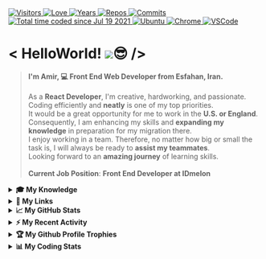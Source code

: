 <div>
  <a href="https://github.com/antonkomarev/github-profile-views-counter">
    <img alt="Visitors" title="Times my Page Visited" src="https://komarev.com/ghpvc/?username=Amir-Pourhadi&label=Visitors&color=blueviolet" />
  </a>
  <a href="https://github.com/chetanraj/awesome-github-badges">
    <img alt="Love" title="Always Coding with Love" src="https://img.shields.io/badge/Code%20with-Love-red?logo=southwestairlines" />
  </a>
  <a href="https://badges.pufler.dev">
    <img alt="Years" title="Years I am Coding" src="https://badges.pufler.dev/years/Amir-Pourhadi?color=orange&logo=skyliner&logoColor=white" />
  </a>
  <a href="https://github.com/Amir-Pourhadi?tab=repositories">
    <img alt="Repos" title="My Repositories" src="https://badges.pufler.dev/repos/Amir-Pourhadi?color=success&logo=github" />
  </a>
  <a href="https://badges.pufler.dev">
    <img alt="Commits" title="My Commits" src="https://badges.pufler.dev/commits/monthly/Amir-Pourhadi?color=green&logo=hotjar&logoColor=white" />
  </a>
  <br>
  <a href="https://wakatime.com/AmirPourhadi">
    <img src="https://wakatime.com/badge/user/547ff532-32f5-41bf-aba6-cbc2785b8253.svg" alt="Total time coded since Jul 19 2021" alt="Time Coded" />
  </a>
  <a href="https://ubuntu.com/">
    <img alt="Ubuntu" title="Using Ubuntu" src="https://img.shields.io/badge/Ubuntu-E95420?logo=ubuntu&logoColor=white" />
  </a>
  <a href="https://google.com/chrome" >
    <img alt="Chrome" title="My Browser" src="https://img.shields.io/badge/Google%20Chrome-4285F4?logo=GoogleChrome&logoColor=white" />
  </a>
  <a href="https://code.visualstudio.com">
    <img alt="VSCode" title="My Editor" src="https://img.shields.io/badge/-VS%20Code-23A9F2?logo=Visual%20Studio%20Code&logoColor=white" />
  </a>
</div>
  
<h1> < HelloWorld! <img src="https://raw.githubusercontent.com/MartinHeinz/MartinHeinz/master/wave.gif" width="27">😎 /> </h1>

> **I'm Amir, 💻 Front End Web Developer from Esfahan, Iran.**\
\
> As a **React Developer**, I'm creative, hardworking, and passionate.\
> Coding efficiently and **neatly** is one of my top priorities.\
> It would be a great opportunity for me to work in the **U.S. or England**.\
> Consequently, I am enhancing my skills and **expanding my knowledge** in preparation for my migration there.\
> I enjoy working in a team. Therefore, no matter how big or small the task is, I will always be ready to **assist my teammates**.\
> Looking forward to an **amazing journey** of learning skills.\
\
> **Current Job Position**: **Front End Developer at IDmelon**

<details>
  <summary><b>🎓 My Knowledge</b></summary><br>

  <a href="https://www.linux.com">
    <img alt="Linux" title="Linux is a family of open-source Unix-like operating systems based on the Linux kernel" src="https://img.shields.io/badge/Linux-FCC624?style=flat-square&logo=linux&logoColor=black" />
  </a>
  <a href="https://edclub.com/typingclub">
    <img alt="Fast Typing" title="Typing Club" src="https://img.shields.io/badge/-Fast%20Typing-important?style=flat-square&logo=speedtest&logoColor=white" />
  </a>
  <a href="https://prettier.io">
    <img alt="Prettier" title="Code Formatter" src="https://img.shields.io/badge/-Prettier-F7B93E?style=flat-square&logo=prettier&logoColor=white" />
  </a>
  <a href="https://git-scm.com">
    <img alt="Git" title="Version Control System" src="https://img.shields.io/badge/-Git-F05032?style=flat-square&logo=git&logoColor=white" />
  </a>
  <a href="https://github.com/Amir-Pourhadi">
    <img alt="GitHub" title="Best Internet Hosting for VCS" src="https://img.shields.io/badge/-Github-181717?style=flat-square&logo=GitHub&logoColor=white" />
  </a>
  <a href="https://gitlab.com/Amir-Pourhadi">
    <img alt="GitLab" title="An Internet Hosting for VCS" src="https://img.shields.io/badge/-GitLab-FCA121?style=flat-square&logo=gitlab" />
  </a>
  <a href="https://bitbucket.org/Amir-Pourhadi">
    <img alt="BitBucket" title="Simple Internet Hosting for VCS" src="https://img.shields.io/badge/bitbucket-%230047B3?style=flat-square&logo=bitbucket&logoColor=white" />
  </a>
  <br>
  <a href="https://developer.mozilla.org/en-US/docs/Web/HTML">
    <img alt="HTML" title="HyperText Markup Language" src="https://img.shields.io/badge/HTML-E34F26?style=flat-square&logo=html5&logoColor=white" />
  </a>
  <a href="https://developer.mozilla.org/en-US/docs/Web/CSS">
    <img alt="CSS" title="Cascading Style Sheets" src="https://img.shields.io/badge/CSS-1572B6?style=flat-square&logo=css3&logoColor=white" />
  </a>
  <a href="https://sass-lang.com">
    <img alt="Sass" title="A Preprocessor Scripting Language Interpreted Into Cascading Style Sheets" src="https://img.shields.io/badge/Sass-CC6699?style=flat-square&logo=sass&logoColor=white" />
  </a>
  <a href="https://getbootstrap.com">
    <img alt="Bootstrap" title="CSS Framework Directed at Responsive, Mobile-First Front-End Web Development" src="https://img.shields.io/badge/Bootstrap-563D7C?style=flat-square&logo=bootstrap&logoColor=white" />
  </a>
  <a href="https://developer.mozilla.org/en-US/docs/Web/JavaScript">
    <img alt="JS" title="A High-Level, Often Just-in-Time Compiled and Multi-Paradigm Programming Language" src="https://img.shields.io/badge/JavaScript-323330?style=flat-square&logo=javascript&logoColor=F7DF1E" />
  </a>
  <a href="https://www.typescriptlang.org">
    <img alt="TS" title="TypeScript is a strongly typed programming language that builds on JavaScript, giving you better tooling at any scale." src="https://img.shields.io/badge/TypeScript-007ACC?style=flat-square&logo=typescript&logoColor=white" />
  </a>
  <a href="https://jquery.com">
    <img alt="Jquery" title="A JS Library Designed to Simplify HTML DOM Tree Traversal and Manipulation, Event Handling, CSS Animation and Ajax" src="https://img.shields.io/badge/jQuery-0769AD?style=flat-square&logo=jquery&logoColor=white" />
  </a>
  <br>
  <a href="https://reactjs.org">
    <img alt="React" title="A Front-End JS Library for Building User Interfaces or UI Components" src="https://img.shields.io/badge/React-45b8d8?style=flat-square&logo=react&logoColor=white" />
  </a>
  <a href="https://redux.js.org">
    <img alt="Redux" title="A JS Library for Managing and Centralizing Application State" src="https://img.shields.io/badge/Redux-593D88?style=flat-square&logo=redux&logoColor=white" />
  </a>
  <a href="https://npmjs.com">
    <img alt="NPM" title="A Package Manager for JS" src="https://img.shields.io/badge/-NPM-CB3837?style=flat-square&logo=npm&logoColor=white" />
  </a>
  <a href="https://reactrouter.com">
    <img alt="React-Router" title="A Library to Implement Dynamic Routing in Web Apps" src="https://img.shields.io/badge/React_Router-CA4245?style=flat-square&logo=react-router&logoColor=white" />
  </a>
  <a href="https://styled-components.com">
    <img alt="Styled-Component" title="A Library Utilize Tagged Template Literals to Style Components" src="https://img.shields.io/badge/styled--components-DB7093?style=flat-square&logo=styled-components&logoColor=white" />
  </a>
  <a href="https://styled-components.com">
    <img alt="Styled-Component" title="A Library Utilize Tagged Template Literals to Style Components" src="https://img.shields.io/badge/Tailwind_CSS-38B2AC?style=flat-square&logo=tailwind-css&logoColor=white" />
  </a>
  <br>
  <a href="https://nodejs.org">
    <img alt="NodeJS" title="A Back-End JS Runtime Environment, Runs on the V8 Engine and Executes JS code Outside Web Browser" src="https://img.shields.io/badge/Node.js-43853D?style=flat-square&logo=node.js&logoColor=white" />
  </a>
  <a href="https://babeljs.io">
    <img alt="Babel" title="A Popular TransCompiler for Using Newest Features of JS" src="https://img.shields.io/badge/babel-yellow?style=flat-square&logo=babel&logoColor=white" />
  </a>
  <a href="https://webpack.js.org">
    <img alt="WebPack" title="A JS Module Bundler" src="https://img.shields.io/badge/-WebPack-1C78C0?style=flat-square&logo=WebPack&logoColor=white" />
  </a>
  <a href="https://eslint.org">
    <img alt="ESLint" title="A Static Code Analysis Tool for Identifying Problematic Patterns Found in JS Code" src="https://img.shields.io/badge/-ESLint-4B32C3?style=flat-square&logo=ESLint&logoColor=white" />
  </a>
  <a href="https://expressjs.com">
    <img alt="Express" title="A Back-End Web Application Framework for Node JS" src="https://img.shields.io/badge/Express.js-404D59?style=flat-square" />
  </a>
  <a href="https://mongodb.com">
    <img alt="MongoDB" title="A NoSQL Database Program" src="https://img.shields.io/badge/MongoDB-4EA94B?style=flat-square&logo=mongodb&logoColor=white" />
  </a>
  <a href="https://postman.com">
    <img alt="Postman" title="An API Testing Application" src="https://img.shields.io/badge/Postman-FF6C37?style=flat-square&logo=postman&logoColor=white" />
  </a>
  <br>
  <a href="https://netlify.com">
    <img alt="Netlify" title="Offers Hosting and Serverless Back-End Services for Web Applications and Static Websites" src="https://img.shields.io/badge/Netlify-00C7B7?style=flat-square&logo=netlify&logoColor=white" />
  </a>
  <a href="https://heroku.com">
    <img alt="Heroku" title="A Cloud Platform as a Service Supporting Several Programming Languages." src="https://img.shields.io/badge/Heroku-430098?style=flat-square&logo=heroku&logoColor=white" />
  </a>
  <a href="https://ubuntu.com">
    <img alt="Ubuntu" title="A Linux Distribution" src="https://img.shields.io/badge/Ubuntu-E95420?style=flat-square&logo=ubuntu&logoColor=white" />
  </a>
  <a href="https://trello.com">
    <img alt="Trello" title="A Web-based Kanban Project Management Application" src="https://img.shields.io/badge/-Trello-0079BF?style=flat-square&logo=Trello&logoColor=white" />
  </a>
  <a href="https://www.figma.com">
    <img alt="Figma" title="A vector graphics editor and prototyping tool" src="https://img.shields.io/badge/Figma-F24E1E?style=flat-square&logo=figma&logoColor=white" />
  </a>
  <a href="https://adobe.com/products/xd.html">
    <img alt="Adobe XD" title="A Vector-Based User Experience Design Tool for Web and Mobile Apps" src="https://img.shields.io/badge/Adobe%20XD-470137?style=flat-square&logo=Adobe%20XD&logoColor=#FF61F6" />
  </a>
  <a href="https://adobe.com/products/photoshop.html">
    <img alt="PhotoShop" title="A Raster Graphics Editor" src="https://img.shields.io/badge/Photoshop-%2331A8FF?style=flat-square&logo=adobephotoshop&logoColor=white" />
  </a>
  <br>
  <a href="https://microsoft.com/en-us/microsoft-365">
    <img alt="Office" title="A Family of Client Software, Server Software, and Services" src="https://img.shields.io/badge/Microsoft_Office-D83B01?style=flat-square&logo=microsoft-office&logoColor=white" />
  </a>
  <a href="https://microsoft.com/en-us/microsoft-365/word">
    <img alt="Word" title="A Word Processing Software" src="https://img.shields.io/badge/Word-2B579A?style=flat-square&logo=microsoft-word&logoColor=white" />
  </a>
  <a href="https://microsoft.com/en-us/microsoft-365/powerpoint">
    <img alt="Powerpoint" title="A Powerful Slide Show Presentation Program" src="https://img.shields.io/badge/PowerPoint-B7472A?style=flat-square&logo=microsoft-powerpoint&logoColor=white" />
  </a>
  <a href="https://microsoft.com/en-us/microsoft-365/excel">
    <img alt="Excel" title="A Spread Sheet to Organize Data and Perform Financial Analysis" src="https://img.shields.io/badge/Excel-217346?style=flat-square&logo=microsoft-excel&logoColor=white" />
  </a>
  <a href="https://microsoft.com/en-us/microsoft-365/access">
    <img alt="Access" title="An Information Management Tool, or Relational Database, Helps You Store Information for Reference, Reporting and Analysis" src="https://img.shields.io/badge/Access-A4373A?style=flat-square&logo=microsoft-access&logoColor=white" />
  </a>
  <a href="https://microsoft.com/en-us/microsoft-365/outlook">
    <img alt="Outlook" title="A Personal Information Manager Software System" src="https://img.shields.io/badge/Outlook-0072c6?style=flat-square&logo=microsoft-outlook&logoColor=white" />
  </a>
</details>

<details>
  <summary><b>🔗 My Links</b></summary><br>
  <div align="center">
    <a href="https://t.me/AmirPourhadiOfficial">
      <img height="40" alt="Telegram" title="Telegram" src="./images/telegram.svg" />
    </a>
    &nbsp;&nbsp;
    <a href="mailto:Alex.CE1379@Gmail.com">
      <img height="40" alt="Gmail" title="Gmail" src="./images/gmail.svg" />
    </a>
    &nbsp;&nbsp;
    <a href="https://linkedin.com/in/amirpourhadi">
      <img height="40" alt="LinkedIn" title="LinkedIn" src="./images/linkedin.svg" />
    </a>
    &nbsp;&nbsp;
    <a href="https://trello.com/amir_pourhadi_projects">
      <img height="40" alt="Trello" title="Trello" src="./images/trello.svg" />
    </a>
    &nbsp;&nbsp;
    <a href="https://instagram.com/amir.pourhadi.official">
      <img height="40" alt="Instagram" title="Instagram" src="./images/instagram.svg" />
    </a>
    &nbsp;&nbsp;
    <a href="https://facebook.com/AmirPourhadiOfficial">
      <img height="40" alt="Facebook" title="Facebook" src="./images/facebook.svg" />
    </a>
    &nbsp;&nbsp;
    <a href="https://twitter.com/AmirPourhadi">
      <img height="40" alt="Twitter" title="Twitter" src="./images/twitter.svg" />
    </a>
    &nbsp;&nbsp;
    <a href="https://freecodecamp.org/amirpourhadi">
      <img height="40" alt="FreeCodeCamp" title="FreeCodeCamp" src="./images/fcc.svg" />
    </a>
    &nbsp;&nbsp;
    <a href="https://sololearn.com/profile/19964067">
      <img height="40" alt="SoloLearn" title="SoloLearn" src="./images/sololearn.svg" />
    </a>
    &nbsp;&nbsp;
    <a href="https://steamcommunity.com/id/AmirPourhadi">
      <img height="40" alt="Steam" title="Steam" src="./images/steam.svg" />
    </a>
    &nbsp;&nbsp;
    <a href="https://discordapp.com/users/782137480475574272">
      <img height="40" alt="Discord" title="Discord" src="./images/discord.svg" />
    </a>
  </div>
</details>

<details>
  <summary><b>📈 My GitHub Stats</b></summary><br>

  <div>
    <a href="https://github-readme-stats.vercel.app">
      <img height="160" src="https://github-readme-stats.vercel.app/api?username=Amir-Pourhadi&theme=radical&hide_border=true&count_private=true&show_icons=true" />
    </a>
    <a href="https://github.com/DenverCoder1/github-readme-streak-stats">
      <img height="161" src="http://github-readme-streak-stats.herokuapp.com?user=Amir-Pourhadi&theme=radical&hide_border=true" />
    </a>
  </div>
  <div>
    <a href="https://github-readme-stats.vercel.app">
      <img src="https://github-readme-stats.vercel.app/api/top-langs/?username=Amir-Pourhadi&theme=radical&hide_border=true&layout=compact" />
    </a>
    <a height="157" href="https://wakatime.com/AmirPourhadi">
      <img height="156" src="https://github-readme-stats.vercel.app/api/wakatime?username=AmirPourhadi&theme=radical&hide_border=true&langs_count=6&layout=compact" />
    </a>
  </div>
</details>

<details>
  <summary><b>⚡ My Recent Activity</b></summary><br>

  <!--RECENT_ACTIVITY:start-->
1. 📔 Created new repository [Amir-Pourhadi/MC-Helper](https://github.com/Amir-Pourhadi/MC-Helper)
2. 🎉 Merged PR [#1](https://github.com/Amir-Pourhadi/Form-Validation/pull/1) in [Amir-Pourhadi/Form-Validation](https://github.com/Amir-Pourhadi/Form-Validation)
3. 📔 Created new repository [Amir-Pourhadi/Form-Validation](https://github.com/Amir-Pourhadi/Form-Validation)
4. 🎉 Merged PR [#2](https://github.com/Amir-Pourhadi/Space-Finder/pull/2) in [Amir-Pourhadi/Space-Finder](https://github.com/Amir-Pourhadi/Space-Finder)
5. 🎉 Merged PR [#1](https://github.com/Amir-Pourhadi/Space-Finder/pull/1) in [Amir-Pourhadi/Space-Finder](https://github.com/Amir-Pourhadi/Space-Finder)
  <!--RECENT_ACTIVITY:end-->
  
</details>

<details>
  <summary><b>🏆 My Github Profile Trophies</b></summary><br>

  <a href="https://github.com/ryo-ma/github-profile-trophy">
    <img src="https://github-profile-trophy.vercel.app/?username=Amir-Pourhadi&theme=radical&margin-w=30&no-frame=true" />
  </a>
</details>

<details>
  <summary><b>📊 My Coding Stats</b></summary><br>

  <!--START_SECTION:waka-->
![Code Time](http://img.shields.io/badge/Code%20Time-1%2C417%20hrs%204%20mins-blue)

![Lines of code](https://img.shields.io/badge/From%20Hello%20World%20I%27ve%20Written-626.5%20thousand%20lines%20of%20code-blue)

**I'm an Early 🐤** 

```text
🌞 Morning                602 commits         █████░░░░░░░░░░░░░░░░░░░░   21.61 % 
🌆 Daytime                849 commits         ████████░░░░░░░░░░░░░░░░░   30.47 % 
🌃 Evening                1097 commits        ██████████░░░░░░░░░░░░░░░   39.38 % 
🌙 Night                  238 commits         ██░░░░░░░░░░░░░░░░░░░░░░░   08.54 % 
```
📅 **I'm Most Productive on Tuesday** 

```text
Monday                   208 commits         ██░░░░░░░░░░░░░░░░░░░░░░░   07.47 % 
Tuesday                  537 commits         █████░░░░░░░░░░░░░░░░░░░░   19.27 % 
Wednesday                387 commits         ███░░░░░░░░░░░░░░░░░░░░░░   13.89 % 
Thursday                 368 commits         ███░░░░░░░░░░░░░░░░░░░░░░   13.21 % 
Friday                   476 commits         ████░░░░░░░░░░░░░░░░░░░░░   17.09 % 
Saturday                 460 commits         ████░░░░░░░░░░░░░░░░░░░░░   16.51 % 
Sunday                   350 commits         ███░░░░░░░░░░░░░░░░░░░░░░   12.56 % 
```


📊 **This Week I Spent My Time On** 

```text
💬 Programming Languages: 
TypeScript               18 hrs 34 mins      █████████████████░░░░░░░░   69.95 % 
JavaScript               4 hrs 4 mins        ████░░░░░░░░░░░░░░░░░░░░░   15.36 % 
JSON                     1 hr 57 mins        ██░░░░░░░░░░░░░░░░░░░░░░░   07.35 % 
Text                     1 hr 7 mins         █░░░░░░░░░░░░░░░░░░░░░░░░   04.23 % 
Markdown                 19 mins             ░░░░░░░░░░░░░░░░░░░░░░░░░   01.25 % 

🐱‍💻 Projects: 
Sentispec-Access         21 hrs 36 mins      ████████████████████░░░░░   81.36 % 
mpv                      3 hrs 5 mins        ███░░░░░░░░░░░░░░░░░░░░░░   11.65 % 
Learn-JavaScript         1 hr 39 mins        ██░░░░░░░░░░░░░░░░░░░░░░░   06.25 % 
open-in-mpv [GitHub]     8 mins              ░░░░░░░░░░░░░░░░░░░░░░░░░   00.54 % 
open-with-mpv            2 mins              ░░░░░░░░░░░░░░░░░░░░░░░░░   00.14 % 
```

**I Mostly Code in JavaScript** 

```text
JavaScript               25 repos            ███████████████░░░░░░░░░░   58.14 % 
HTML                     11 repos            ██████░░░░░░░░░░░░░░░░░░░   25.58 % 
TypeScript               3 repos             ██░░░░░░░░░░░░░░░░░░░░░░░   06.98 % 
CSS                      3 repos             ██░░░░░░░░░░░░░░░░░░░░░░░   06.98 % 
SCSS                     1 repo              █░░░░░░░░░░░░░░░░░░░░░░░░   02.33 % 
```




 Last Updated on 17/08/2023 00:41:35 UTC
<!--END_SECTION:waka-->

  <a href="https://codewars.com/users/AmirPourhadi">
    <img alt="CodeWars" title="Practice Makes Perfect" src="https://codewars.com/users/AmirPourhadi/badges/large" />
  </a><br>

  [](https://hit.yhype.me/github/profile?user_id=48559675)
</details>
